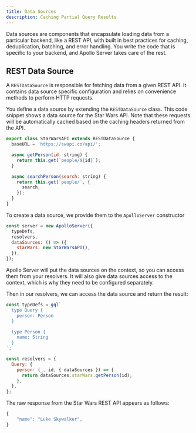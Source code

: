 ```yaml
---
title: Data Sources
description: Caching Partial Query Results
---
```


Data sources are components that encapsulate loading data from a particular backend, like a REST API, with built in best practices for caching, deduplication, batching, and error handling. You write the code that is specific to your backend, and Apollo Server takes care of the rest.

## REST Data Source

A `RESTDataSource` is responsible for fetching data from a given REST API. It contains data source specific configuration and relies on convenience methods to perform HTTP requests.

You define a data source by extending the `RESTDataSource` class. This code snippet shows a data source for the Star Wars API. Note that these requests will be automatically cached based on the caching headers returned from the API.

```js
export class StarWarsAPI extends RESTDataSource {
  baseURL = 'https://swapi.co/api/';

  async getPerson(id: string) {
    return this.get(`people/${id}`);
  }

  async searchPerson(search: string) {
    return this.get(`people/`, {
      search,
    });
  }
}
```

To create a data source, we provide them to the `ApolloServer` constructor

```js
const server = new ApolloServer({
  typeDefs,
  resolvers,
  dataSources: () => ({
    starWars: new StarWarsAPI(),
  }),
});
```

Apollo Server will put the data sources on the context, so you can access them from your resolvers. It will also give data sources access to the context, which is why they need to be configured separately.

Then in our resolvers, we can access the data source and return the result:

```js
const typeDefs = gql`
  type Query {
    person: Person
  }

  type Person {
    name: String
  }
`;

const resolvers = {
  Query: {
    person: (_, id, { dataSources }) => {
      return dataSources.starWars.getPerson(id);
    },
  },
};
```

The raw response from the Star Wars REST API appears as follows:

```js
{
    "name": "Luke Skywalker",
}
```
